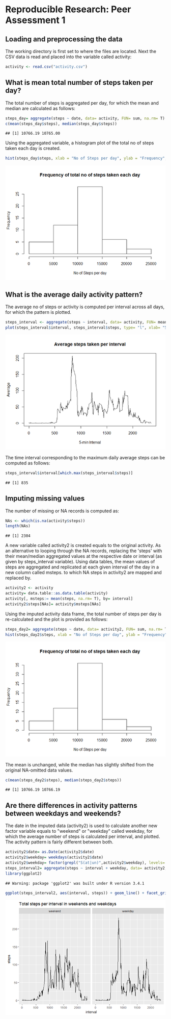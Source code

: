 # Reproducible Research: Peer Assessment 1


## Loading and preprocessing the data
The working directory is first set to where the files are located. Next the CSV data is read and placed into the variable called activity:


```r
activity <- read.csv("activity.csv")
```


## What is mean total number of steps taken per day?
The total number of steps is aggregated per day, for which the mean and median are calculated as follows:


```r
steps_day= aggregate(steps ~ date, data= activity, FUN= sum, na.rm= T)
c(mean(steps_day$steps), median(steps_day$steps))
```

```
## [1] 10766.19 10765.00
```

Using the aggregated variable, a histogram plot of the total no of steps taken each day is created.


```r
hist(steps_day$steps, xlab = "No of Steps per day", ylab = "Frequency", main = "Frequency of total no of steps taken each day")
```

![](PA1_template_files/figure-html/unnamed-chunk-3-1.png)<!-- -->

## What is the average daily activity pattern?

The average no of steps or activity is computed per interval across all days, for which the pattern is plotted.


```r
steps_interval <- aggregate(steps ~ interval, data= activity, FUN= mean, na.rm= T)
plot(steps_interval$interval, steps_interval$steps, type= "l", xlab= "5-min Interval", ylab= "Average", main= "Average steps taken per interval")
```

![](PA1_template_files/figure-html/unnamed-chunk-4-1.png)<!-- -->

The time interval corresponding to the maximum daily average steps can be computed as follows:


```r
steps_interval$interval[which.max(steps_interval$steps)]
```

```
## [1] 835
```

## Imputing missing values

The number of missing or NA records is computed as:


```r
NAs <- which(is.na(activity$steps))
length(NAs)
```

```
## [1] 2304
```

A new variable called activity2 is created equals to the original activity. As an alternative to looping through the NA records, replacing the 'steps' with their mean/median aggregated values at the respective date or interval (as given by steps_interval variable). Using data tables, the mean values of steps are aggregated and replicated at each given interval of the day in a new column called msteps. to which NA steps in activity2 are mapped and replaced by.


```r
activity2 <- activity
activity= data.table::as.data.table(activity)
activity[, msteps:= mean(steps, na.rm= T), by= interval]
activity2$steps[NAs]= activity$msteps[NAs]
```

Using the imputed activity data frame, the total number of steps per day is re-calculated and the plot is provided as follows:


```r
steps_day2= aggregate(steps ~ date, data= activity2, FUN= sum, na.rm= T)
hist(steps_day2$steps, xlab = "No of Steps per day", ylab = "Frequency", main = "Frequency of total no of steps taken each day")
```

![](PA1_template_files/figure-html/unnamed-chunk-8-1.png)<!-- -->

The mean is unchanged, while the median has slightly shifted from the original NA-omitted data values. 

```r
c(mean(steps_day2$steps), median(steps_day2$steps))
```

```
## [1] 10766.19 10766.19
```

## Are there differences in activity patterns between weekdays and weekends?

The date in the imputed data (activity2) is used to calculate another new factor variable equals to "weekend" or "weekday" called weekday, for which the average number of steps is calculated per interval, and plotted. The activity pattern is fairly different between both.


```r
activity2$date= as.Date(activity2$date)
activity2$weekday= weekdays(activity2$date)
activity2$weekday= factor(grepl("S(at|un)",activity2$weekday), levels= c(T,F), labels= c("weekend","weekday"))
steps_interval2= aggregate(steps ~ interval + weekday, data= activity2, FUN= mean, na.rm= T)
library(ggplot2)
```

```
## Warning: package 'ggplot2' was built under R version 3.4.1
```

```r
ggplot(steps_interval2, aes(interval, steps)) + geom_line() + facet_grid(.~weekday) + ggtitle("Total steps per interval in weekends and weekdays")
```

![](PA1_template_files/figure-html/unnamed-chunk-10-1.png)<!-- -->
